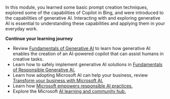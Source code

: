 In this module, you learned some basic prompt creation techniques, explored some of the capabilities of Copilot in Bing, and were introduced to the capabilities of generative AI. Interacting with and exploring generative AI is essential to understanding these capabilities and applying them in your everyday work.

**Continue your learning journey**

- Review [Fundamentals of Generative AI](/training/modules/fundamentals-generative-ai) to learn how generative AI enables the creation of an AI-powered copilot that can assist humans in creative tasks.
- Learn how to safely implement generative AI solutions in [Fundamentals of Responsible Generative AI.](/training/modules/responsible-generative-ai/)
- Learn how adopting Microsoft AI can help your business, review [Transform your business with Microsoft AI.](/training/paths/transform-your-business-with-microsoft-ai/)
- Learn how [Microsoft empowers responsible AI practices.](https://www.microsoft.com/ai/responsible-ai)
- Explore the Microsoft [AI learning and community hub.](/ai/) 